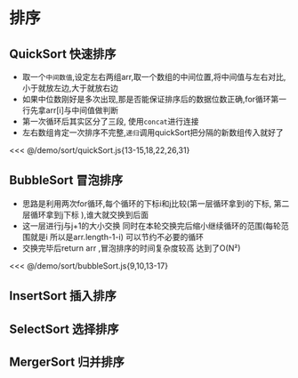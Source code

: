 # 排序


## QuickSort 快速排序
* 取一个`中间数值`,设定左右两组arr,取一个数组的中间位置,将中间值与左右对比,小于就放左边,大于就放右边
* 如果中位数刚好是多次出现,那是否能保证排序后的数据位数正确,for循环第一行先拿arr[i]与中间值做判断
* 第一次循环后其实区分了三段, 使用`concat`进行连接
* 左右数组肯定一次排序不完整,`递归`调用quickSort把分隔的新数组传入就好了

<<< @/demo/sort/quickSort.js{13-15,18,22,26,31}


## BubbleSort 冒泡排序
* 思路是利用两次for循环,每个循环的下标i和j比较(第一层循环拿到i的下标, 第二层循环拿到j下标 ),谁大就交换到后面
* 这一层进行j与j+1的大小交换 同时在本轮交换完后缩小继续循环的范围(每轮范围就是i 所以是arr.length-1-i) 可以节约不必要的循环
* 交换完毕后return arr ,冒泡排序的时间复杂度较高 达到了O(N²)


<<< @/demo/sort/bubbleSort.js{9,10,13-17}



## InsertSort 插入排序

## SelectSort 选择排序

## MergerSort 归并排序

